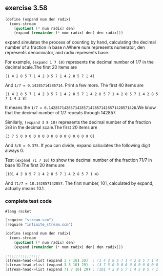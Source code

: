## exercise 3.58

``` Scheme
(define (expand num den radix)
  (cons-stream
    (quotient (* num radix) den)
    (expand (remainder (* num radix) den) den radix)))
```

expand simulates the process of counting by hand, calculating the decimal number of a fraction in base n.Where num represents numerator, den represents denominator, and radix represents base.

For example, `(expand 1 7 10)` represents the decimal number of 1/7 in the decimal scale.The first 20 items are

```
(1 4 2 8 5 7 1 4 2 8 5 7 1 4 2 8 5 7 1 4)
```

And  `1/7 = 0.14285714285714`. Print a few more. The first 40 items are

```
(1 4 2 8 5 7 1 4 2 8 5 7 1 4 2 8 5 7 1 4 2 8 5 7 1 4 2 8 5 7 1 4 2 8 5 7 1 4 2 8)
```
It means the `1/7 = 0.1428571428571428571428571428571428571428`.We know that the decimal number of 1/7 repeats through 142857.


Similarly, `(expand 3 8 10)` represents the decimal number of the fraction 3/8 in the decimal scale.The first 20 items are

```
(3 7 5 0 0 0 0 0 0 0 0 0 0 0 0 0 0 0 0 0)
```

And `3/8 = 0.375`. If you can divide, expand calculates the following digit always 0.

Test `(expand 71 7 10)` to show the decimal number of the fraction 71/7 in base 10.The first 20 items are

```
(101 4 2 8 5 7 1 4 2 8 5 7 1 4 2 8 5 7 1 4)
```

And  `71/7 = 10.142857142857`. The first number, 101, calculated by expand, actually means 10.1.


### complete test code
```Scheme
#lang racket

(require "stream.scm")
(require "infinite_stream.scm")

(define (expand num den radix)
  (cons-stream
    (quotient (* num radix) den)
    (expand (remainder (* num radix) den) den radix)))

;;;;;;;;;;;;;;;;
(stream-head->list (expand 1 7 10) 20)  ; (1 4 2 8 5 7 1 4 2 8 5 7 1 4 2 8 5 7 1 4)
(stream-head->list (expand 3 8 10) 20)  ; (3 7 5 0 0 0 0 0 0 0 0 0 0 0 0 0 0 0 0 0)
(stream-head->list (expand 71 7 10) 20) ; (101 4 2 8 5 7 1 4 2 8 5 7 1 4 2 8 5 7 1 4)
```
